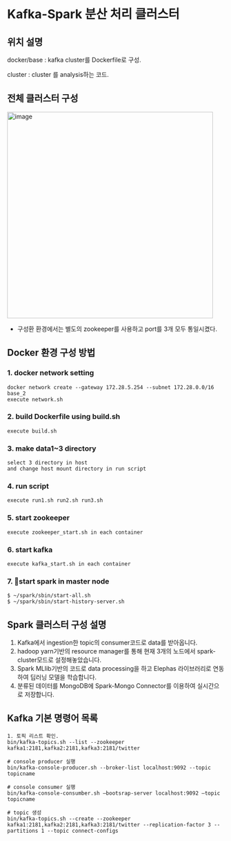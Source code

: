 # Kafka-Spark 분산 처리 클러스터

## 위치 설명

docker/base : kafka cluster를 Dockerfile로 구성. 

cluster : cluster 를 analysis하는 코드.


## 전체 클러스터 구성
<img width="477" alt="image" src="https://github.com/sperospera1225/kafka-spark-zookeeper-docker/assets/67995592/cdbe66c8-0247-4828-ac03-b19dff53f84e">

* 구성환 환경에서는 별도의 zookeeper를 사용하고 port를 3개 모두 통일시켰다.


## Docker 환경 구성 방법
### 1. docker network setting
```
docker network create --gateway 172.28.5.254 --subnet 172.28.0.0/16 base_2
execute network.sh
```
### 2. build Dockerfile using build.sh
```
execute build.sh
```
### 3. make data1~3 directory
```
select 3 directory in host
and change host mount directory in run script
```
### 4. run script
```
execute run1.sh run2.sh run3.sh
```
### 5. start zookeeper
```
execute zookeeper_start.sh in each container
```
### 6. start kafka
```
execute kafka_start.sh in each container
```
### 7. start spark in master node
```
$ ~/spark/sbin/start-all.sh
$ ~/spark/sbin/start-history-server.sh
```

## Spark 클러스터 구성 설명

1) Kafka에서 ingestion한 topic의 consumer코드로 data를 받아옵니다.
2) hadoop yarn기반의 resource manager를 통해 현재 3개의 노드에서 spark-cluster모드로 설정해놓았습니다.
3) Spark MLlib기반의 코드로 data processing을 하고 Elephas 라이브러리로 연동하여 딥러닝 모델을 학습합니다.
4) 분류된 데이터를 MongoDB에 Spark-Mongo Connector를 이용하여 실시간으로 저장합니다.

## Kafka 기본 명령어 목록

```
1. 토픽 리스트 확인.
bin/kafka-topics.sh --list --zookeeper kafka1:2181,kafka2:2181,kafka3:2181/twitter  

# console producer 실행
bin/kafka-console-producer.sh --broker-list localhost:9092 --topic topicname

# console consumer 실행
bin/kafka-console-consumber.sh –bootsrap-server localhost:9092 –topic topicname

# topic 생성
bin/kafka-topics.sh --create --zookeeper kafka1:2181,kafka2:2181,kafka3:2181/twitter --replication-factor 3 --partitions 1 --topic connect-configs
```

